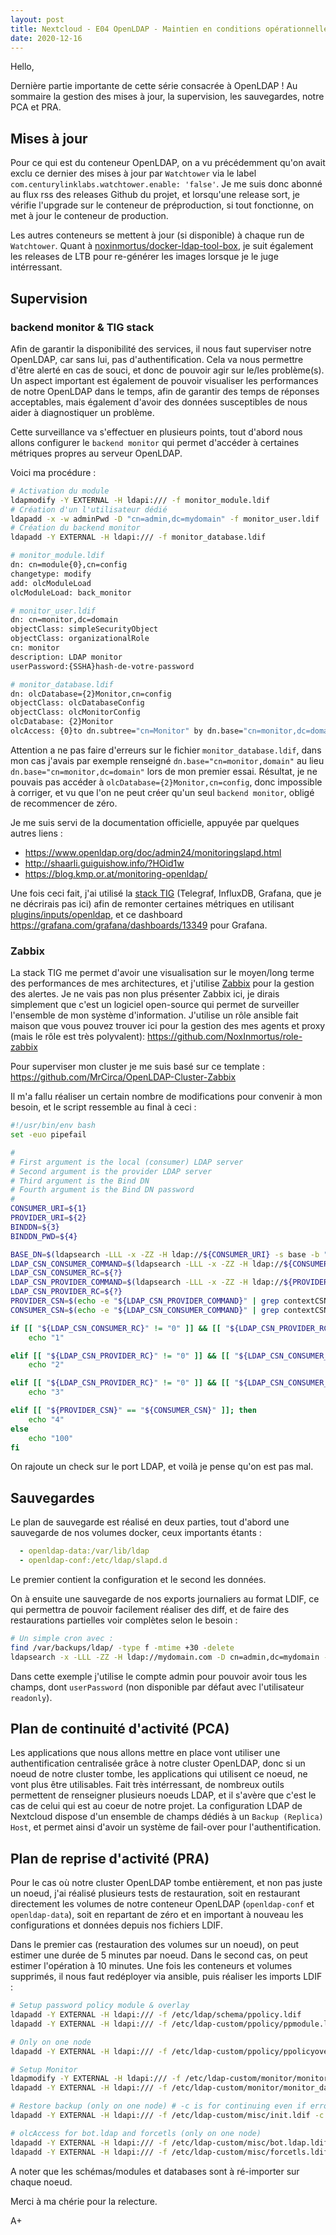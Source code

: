 ```yaml
---
layout: post
title: Nextcloud - E04 OpenLDAP - Maintien en conditions opérationnelles
date: 2020-12-16
---
```


Hello,

Dernière partie importante de cette série consacrée à OpenLDAP ! Au sommaire la gestion des mises à jour, la supervision, les sauvegardes, notre PCA et PRA.

## Mises à jour

Pour ce qui est du conteneur OpenLDAP, on a vu précédemment qu'on avait exclu ce dernier des mises à jour par `Watchtower` via le label `com.centurylinklabs.watchtower.enable: 'false'`. Je me suis donc abonné au flux rss des releases Github du projet, et lorsqu'une release sort, je vérifie l'upgrade sur le conteneur de préproduction, si tout fonctionne, on met à jour le conteneur de production.

Les autres conteneurs se mettent à jour (si disponible) à chaque run de `Watchtower`. Quant à [noxinmortus/docker-ldap-tool-box](https://github.com/NoxInmortus/docker-ldap-tool-box), je suit également les releases de LTB pour re-générer les images lorsque je le juge intérressant.

## Supervision
### backend monitor & TIG stack
Afin de garantir la disponibilité des services, il nous faut superviser notre OpenLDAP, car sans lui, pas d'authentification. Cela va nous permettre d'être alerté en cas de souci, et donc de pouvoir agir sur le/les problème(s). Un aspect important est également de pouvoir visualiser les performances de notre OpenLDAP dans le temps, afin de garantir des temps de réponses acceptables, mais également d'avoir des données susceptibles de nous aider à diagnostiquer un problème.

Cette surveillance va s'effectuer en plusieurs points, tout d'abord nous allons configurer le `backend monitor` qui permet d'accéder à certaines métriques propres au serveur OpenLDAP.

Voici ma procédure :
```bash
# Activation du module
ldapmodify -Y EXTERNAL -H ldapi:/// -f monitor_module.ldif
# Création d'un l'utilisateur dédié
ldapadd -x -w adminPwd -D "cn=admin,dc=mydomain" -f monitor_user.ldif
# Création du backend monitor
ldapadd -Y EXTERNAL -H ldapi:/// -f monitor_database.ldif

# monitor_module.ldif
dn: cn=module{0},cn=config
changetype: modify
add: olcModuleLoad
olcModuleLoad: back_monitor

# monitor_user.ldif
dn: cn=monitor,dc=domain
objectClass: simpleSecurityObject
objectClass: organizationalRole
cn: monitor
description: LDAP monitor
userPassword:{SSHA}hash-de-votre-password

# monitor_database.ldif
dn: olcDatabase={2}Monitor,cn=config
objectClass: olcDatabaseConfig
objectClass: olcMonitorConfig
olcDatabase: {2}Monitor
olcAccess: {0}to dn.subtree="cn=Monitor" by dn.base="cn=monitor,dc=domain" read by * none
```

Attention a ne pas faire d'erreurs sur le fichier `monitor_database.ldif`, dans mon cas j'avais par exemple renseigné `dn.base="cn=monitor,domain"` au lieu `dn.base="cn=monitor,dc=domain"` lors de mon premier essai. Résultat, je ne pouvais pas accéder à `olcDatabase={2}Monitor,cn=config`, donc impossible à corriger, et vu que l'on ne peut créer qu'un seul `backend monitor`, obligé de recommencer de zéro.

Je me suis servi de la documentation officielle, appuyée par quelques autres liens :

- <https://www.openldap.org/doc/admin24/monitoringslapd.html>
- <http://shaarli.guiguishow.info/?HOid1w>
- <https://blog.kmp.or.at/monitoring-openldap/>

Une fois ceci fait, j'ai utilisé la [stack TIG](https://www.techrepublic.com/article/how-to-install-a-tig-stack-on-ubuntu-18-04/) (Telegraf, InfluxDB, Grafana, que je ne décrirais pas ici) afin de remonter certaines métriques en utilisant [plugins/inputs/openldap](https://github.com/influxdata/telegraf/tree/master/plugins/inputs/openldap), et ce dashboard <https://grafana.com/grafana/dashboards/13349> pour Grafana.

### Zabbix
La stack TIG me permet d'avoir une visualisation sur le moyen/long terme des performances de mes architectures, et j'utilise [Zabbix](https://www.zabbix.com/) pour la gestion des alertes. Je ne vais pas non plus présenter Zabbix ici, je dirais simplement que c'est un logiciel open-source qui permet de surveiller l'ensemble de mon système d'information. J'utilise un rôle ansible fait maison que vous pouvez trouver ici pour la gestion des mes agents et proxy (mais le rôle est très polyvalent): <https://github.com/NoxInmortus/role-zabbix>

Pour superviser mon cluster je me suis basé sur ce template : <https://github.com/MrCirca/OpenLDAP-Cluster-Zabbix>

Il m'a fallu réaliser un certain nombre de modifications pour convenir à mon besoin, et le script ressemble au final à ceci :
```bash
#!/usr/bin/env bash
set -euo pipefail

#
# First argument is the local (consumer) LDAP server
# Second argument is the provider LDAP server
# Third argument is the Bind DN
# Fourth argument is the Bind DN password
#
CONSUMER_URI=${1}
PROVIDER_URI=${2}
BINDDN=${3}
BINDDN_PWD=${4}

BASE_DN=$(ldapsearch -LLL -x -ZZ -H ldap://${CONSUMER_URI} -s base -b "" "namingContexts" 2> /dev/null | grep namingContexts | awk '{ print $2 }')
LDAP_CSN_CONSUMER_COMMAND=$(ldapsearch -LLL -x -ZZ -H ldap://${CONSUMER_URI} -D "${BINDDN}" -w "${BINDDN_PWD}" -s base -b "${BASE_DN}" contextCSN 2> /dev/null)
LDAP_CSN_CONSUMER_RC=${?}
LDAP_CSN_PROVIDER_COMMAND=$(ldapsearch -LLL -x -ZZ -H ldap://${PROVIDER_URI} -D "${BINDDN}" -w "${BINDDN_PWD}" -s base -b "${BASE_DN}" contextCSN 2> /dev/null)
LDAP_CSN_PROVIDER_RC=${?}
PROVIDER_CSN=$(echo -e "${LDAP_CSN_PROVIDER_COMMAND}" | grep contextCSN | cut -d " " -f 2)
CONSUMER_CSN=$(echo -e "${LDAP_CSN_CONSUMER_COMMAND}" | grep contextCSN | cut -d " " -f 2)

if [[ "${LDAP_CSN_CONSUMER_RC}" != "0" ]] && [[ "${LDAP_CSN_PROVIDER_RC}" == "0" ]]; then
 	echo "1"

elif [[ "${LDAP_CSN_PROVIDER_RC}" != "0" ]] && [[ "${LDAP_CSN_CONSUMER_RC}" == "0" ]]; then
	echo "2"

elif [[ "${LDAP_CSN_PROVIDER_RC}" != "0" ]] && [[ "${LDAP_CSN_CONSUMER_RC}" != "0"  ]]; then
	echo "3"

elif [[ "${PROVIDER_CSN}" == "${CONSUMER_CSN}" ]]; then
	echo "4"
else
	echo "100"
fi
```

On rajoute un check sur le port LDAP, et voilà je pense qu'on est pas mal.

## Sauvegardes

Le plan de sauvegarde est réalisé en deux parties, tout d'abord une sauvegarde de nos volumes docker, ceux importants étants :
```yaml
  - openldap-data:/var/lib/ldap
  - openldap-conf:/etc/ldap/slapd.d
```
Le premier contient la configuration et le second les données.

On à ensuite une sauvegarde de nos exports journaliers au format LDIF, ce qui permettra de pouvoir facilement réaliser des diff, et de faire des restaurations partielles voir complètes selon le besoin :
```bash
# Un simple cron avec :
find /var/backups/ldap/ -type f -mtime +30 -delete
ldapsearch -x -LLL -ZZ -H ldap://mydomain.com -D cn=admin,dc=mydomain -w adminPwd -b "dc=mydomain" "(objectClass=*)" > /var/backups/ldap/$(date '+%F').ldap.backup.ldif
```

Dans cette exemple j'utilise le compte admin pour pouvoir avoir tous les champs, dont `userPassword` (non disponible par défaut avec l'utilisateur `readonly`).

## Plan de continuité d'activité (PCA)

Les applications que nous allons mettre en place vont utiliser une authentification centralisée grâce à notre cluster OpenLDAP, donc si un noeud de notre cluster tombe, les applications qui utilisent ce noeud, ne vont plus être utilisables. Fait très intérressant, de nombreux outils permettent de renseigner plusieurs noeuds LDAP, et il s'avère que c'est le cas de celui qui est au coeur de notre projet. La configuration LDAP de Nextcloud dispose d'un ensemble de champs dédiés à un `Backup (Replica) Host`, et permet ainsi d'avoir un système de fail-over pour l'authentification.

## Plan de reprise d'activité (PRA)

Pour le cas où notre cluster OpenLDAP tombe entièrement, et non pas juste un noeud, j'ai réalisé plusieurs tests de restauration, soit en restaurant directement les volumes de notre conteneur OpenLDAP (`openldap-conf` et `openldap-data`), soit en repartant de zéro et en important à nouveau les configurations et données depuis nos fichiers LDIF.

Dans le premier cas (restauration des volumes sur un noeud), on peut estimer une durée de 5 minutes par noeud. Dans le second cas, on peut estimer l'opération à 10 minutes. Une fois les conteneurs et volumes supprimés, il nous faut redéployer via ansible, puis réaliser les imports LDIF :

```bash
# Setup password policy module & overlay
ldapadd -Y EXTERNAL -H ldapi:/// -f /etc/ldap/schema/ppolicy.ldif
ldapadd -Y EXTERNAL -H ldapi:/// -f /etc/ldap-custom/ppolicy/ppmodule.ldif

# Only on one node
ldapadd -Y EXTERNAL -H ldapi:/// -f /etc/ldap-custom/ppolicy/ppolicyoverlay.ldif

# Setup Monitor
ldapmodify -Y EXTERNAL -H ldapi:/// -f /etc/ldap-custom/monitor/monitor_module.ldif
ldapadd -Y EXTERNAL -H ldapi:/// -f /etc/ldap-custom/monitor/monitor_database.ldif

# Restore backup (only on one node) # -c is for continuing even if errors occurs
ldapadd -Y EXTERNAL -H ldapi:/// -f /etc/ldap-custom/misc/init.ldif -c

# olcAccess for bot.ldap and forcetls (only on one node)
ldapadd -Y EXTERNAL -H ldapi:/// -f /etc/ldap-custom/misc/bot.ldap.ldif
ldapadd -Y EXTERNAL -H ldapi:/// -f /etc/ldap-custom/misc/forcetls.ldif
```

A noter que les schémas/modules et databases sont à ré-importer sur chaque noeud.

Merci à ma chérie pour la relecture.

A+
